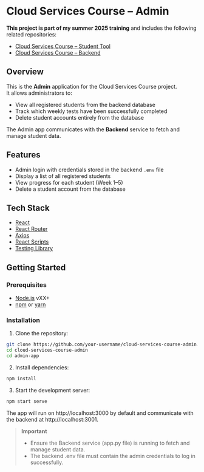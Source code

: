 # Cloud Services Course – Admin

**This project is part of my summer 2025 training** and includes the following related repositories:  
- [Cloud Services Course – Student Tool](https://github.com/nilekant93/Cloud-Services-Course-student-tool-)  
- [Cloud Services Course – Backend](https://github.com/nilekant93/Cloud-Services-Course-Backend)  

## Overview
This is the **Admin** application for the Cloud Services Course project.  
It allows administrators to:  
- View all registered students from the backend database  
- Track which weekly tests have been successfully completed  
- Delete student accounts entirely from the database  

The Admin app communicates with the **Backend** service to fetch and manage student data.

## Features
- Admin login with credentials stored in the backend `.env` file  
- Display a list of all registered students  
- View progress for each student (Week 1–5)  
- Delete a student account from the database  

## Tech Stack
- [React](https://react.dev/)  
- [React Router](https://reactrouter.com/)  
- [Axios](https://axios-http.com/)  
- [React Scripts](https://www.npmjs.com/package/react-scripts)  
- [Testing Library](https://testing-library.com/)  

## Getting Started

### Prerequisites
- [Node.js](https://nodejs.org/) vXX+  
- [npm](https://www.npmjs.com/) or [yarn](https://yarnpkg.com/)

### Installation
1. Clone the repository:
```bash
git clone https://github.com/your-username/cloud-services-course-admin.git
cd cloud-services-course-admin
cd admin-app
````
2. Install dependencies:
```bash
npm install
```
3. Start the development server:
```bash
npm start serve
```
The app will run on http://localhost:3000 by default and communicate with the backend at http://localhost:3001.
> **Important**
> - Ensure the Backend service (app.py file) is running to fetch and manage student data.
> - The backend .env file must contain the admin credentials to log in successfully.




